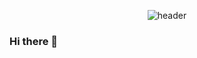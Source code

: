 <div align="center">


  ![header](https://capsule-render.vercel.app/api?type=waving&color=0:afb3ff,50:4b5fcc,100:020e52&height=300&section=header&text=Chaen&fontSize=90&fontColor=fff&fontAlignY=30&fontAlign=75&desc=github&descSize=55&descAlign=82&descColor=000)
</div>

### Hi there 👋

<!--
**limce21/limce21** is a ✨ _special_ ✨ repository because its `README.md` (this file) appears on your GitHub profile.

Here are some ideas to get you started:

- 🔭 I’m currently working on ...
- 🌱 I’m currently learning ...
- 👯 I’m looking to collaborate on ...
- 🤔 I’m looking for help with ...
- 💬 Ask me about ...
- 📫 How to reach me: ...
- 😄 Pronouns: ...
- ⚡ Fun fact: ...
-->
